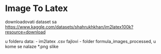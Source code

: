 # Image To Latex
downloadovati dataset sa https://www.kaggle.com/datasets/shahrukhkhan/im2latex100k?resource=download


u folderu data:
    - im2latex .csv fajlovi 
    - folder formula_images_processed, u kome se nalaze 
        *.png slike